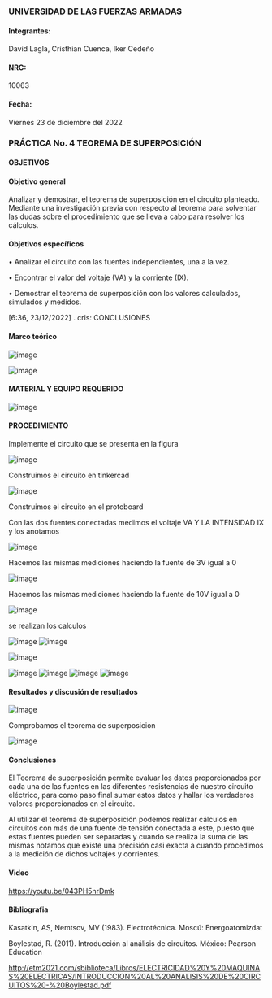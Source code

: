### UNIVERSIDAD DE LAS FUERZAS ARMADAS 

#### Integrantes:

David Lagla, Cristhian Cuenca, Iker Cedeño
 
#### NRC:

10063

#### Fecha:

Viernes 23 de diciembre del 2022

### PRÁCTICA No. 4 TEOREMA DE SUPERPOSICIÓN

#### OBJETIVOS 

#### Objetivo general

Analizar y demostrar, el teorema de superposición en el circuito planteado. Mediante una investigación previa con respecto al teorema para solventar las dudas sobre el procedimiento que se lleva a cabo para resolver los cálculos.

#### Objetivos específicos 


•	Analizar el circuito con las fuentes independientes, una a la vez.

•	Encontrar el valor del voltaje (VA) y la corriente (IX).

•	Demostrar el teorema de superposición con los valores calculados, simulados y medidos.

[6:36, 23/12/2022] . cris: CONCLUSIONES


#### Marco teórico

![image](https://user-images.githubusercontent.com/116814386/209348589-45ee2439-9a43-49ae-a974-ace4475b359a.png)

![image](https://user-images.githubusercontent.com/116814386/209348949-6cb95576-6f10-495c-9a38-ed32b9f4445e.png)



#### MATERIAL Y EQUIPO REQUERIDO

![image](https://user-images.githubusercontent.com/116814386/209264564-2c85865b-7631-47ea-85d4-c320e5d7fbd9.png)
  
#### PROCEDIMIENTO

Implemente el circuito que se presenta en la figura

![image](https://user-images.githubusercontent.com/116814386/209264624-ac723937-6e63-4301-ad00-b473eedd93ea.png)

Construimos el circuito en tinkercad 

![image](https://user-images.githubusercontent.com/116814386/209265067-4399fddc-7d05-41dc-b1a0-628ec5d06d41.png)

Construimos el circuito en el protoboard


Con las dos fuentes conectadas medimos el voltaje VA Y LA INTENSIDAD IX y los anotamos

![image](https://user-images.githubusercontent.com/116814386/209266289-ce14bb5b-09ea-48c3-bf36-9a319c35e28d.png)

Hacemos las mismas mediciones haciendo la fuente de 3V igual a 0 

![image](https://user-images.githubusercontent.com/116814386/209266629-eff53c5f-0e2c-46b2-8e88-0f40895735ae.png)

Hacemos las mismas mediciones haciendo la fuente de 10V igual a 0

![image](https://user-images.githubusercontent.com/116814386/209266517-0354171d-1e2a-4477-ad17-e5814f1d4a8e.png)

se realizan los calculos

![image](https://user-images.githubusercontent.com/116814386/209349256-3c0d3e16-e160-455e-922c-8722399fa782.png)
![image](https://user-images.githubusercontent.com/116814386/209349307-5d33f118-35c4-4ca5-8f53-1c5db96d4a4a.png)

![image](https://user-images.githubusercontent.com/116814386/209349403-f5b0b527-58c3-4285-a504-19cd2fe1d687.png)

![image](https://user-images.githubusercontent.com/116814386/209349437-e36749cf-440c-4920-a473-1948345bdc78.png)
![image](https://user-images.githubusercontent.com/116814386/209349468-7b099329-3ff4-4076-9f4e-b3c51117af8c.png)
![image](https://user-images.githubusercontent.com/116814386/209349508-c4ec44d7-8f31-4564-a125-b613d21fd00b.png)
![image](https://user-images.githubusercontent.com/116814386/209349582-20c4dce3-6c82-4aaa-9a9f-97d188149902.png)


#### Resultados y discusión de resultados 

![image](https://user-images.githubusercontent.com/116814386/209351363-40bde9aa-97a9-4fbd-afa1-222a1986c7bf.png)

Comprobamos el teorema de superposicion 

![image](https://user-images.githubusercontent.com/116814386/209351306-7799f8fb-9a69-4524-8cd2-f8fd721e11ea.png)

#### Conclusiones 

El Teorema de superposición permite evaluar los datos proporcionados por cada una de las fuentes en las diferentes resistencias de nuestro circuito eléctrico, para como paso final sumar estos datos y hallar los verdaderos valores proporcionados en el circuito.

Al utilizar el teorema de superposición podemos realizar cálculos en circuitos con más de una fuente de tensión conectada a este, puesto que estas fuentes pueden ser separadas y cuando se realiza la suma de las mismas notamos que existe una precisión casi exacta a cuando procedimos a la medición de dichos voltajes y corrientes.

#### Video
https://youtu.be/043PH5nrDmk

#### Bibliografia 

Kasatkin, AS, Nemtsov, MV (1983). Electrotécnica. Moscú: Energoatomizdat


Boylestad, R. (2011). Introducción al análisis de circuitos. México: Pearson Education 

http://etm2021.com/sbiblioteca/Libros/ELECTRICIDAD%20Y%20MAQUINAS%20ELECTRICAS/INTRODUCCION%20AL%20ANALISIS%20DE%20CIRCUITOS%20-%20Boylestad.pdf


